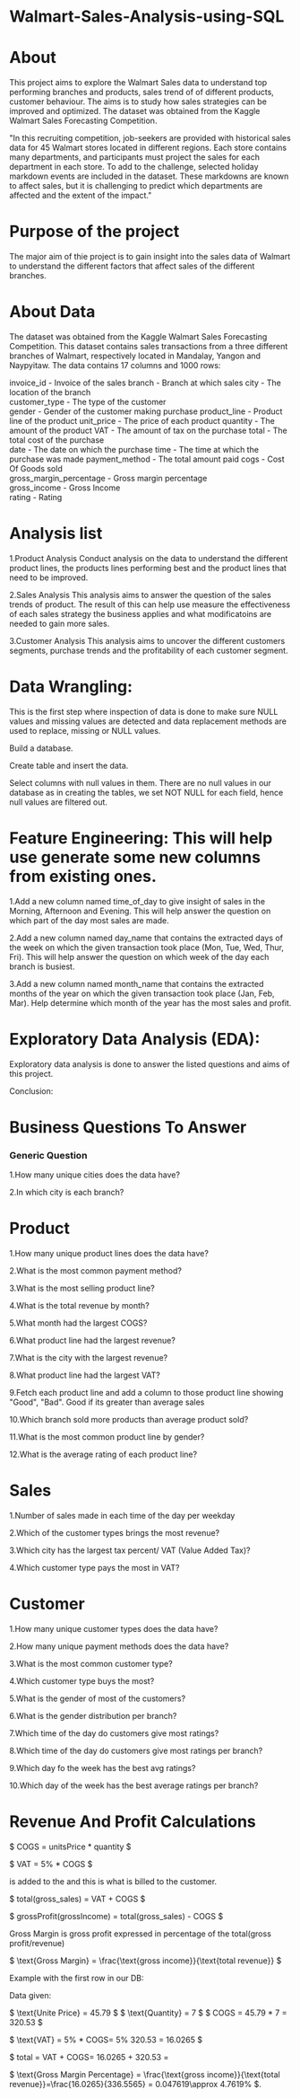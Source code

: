 # Walmart-Sales-Analysis-using-SQL

# About
This project aims to explore the Walmart Sales data to understand top performing branches and products, sales trend of of different products, customer behaviour. The aims is to study how sales strategies can be improved and optimized. The dataset was obtained from the Kaggle Walmart Sales Forecasting Competition.

"In this recruiting competition, job-seekers are provided with historical sales data for 45 Walmart stores located in different regions. Each store contains many departments, and participants must project the sales for each department in each store. To add to the challenge, selected holiday markdown events are included in the dataset. These markdowns are known to affect sales, but it is challenging to predict which departments are affected and the extent of the impact." 

# Purpose of the project
The major aim of thie project is to gain insight into the sales data of Walmart to understand the different factors that affect sales of the different branches.

# About Data

The dataset was obtained from the Kaggle Walmart Sales Forecasting Competition. This dataset contains sales transactions from a three different branches of Walmart, respectively located in Mandalay, Yangon and Naypyitaw. The data contains 17 columns and 1000 rows:


invoice_id	- Invoice of the sales 
branch	- Branch at which sales 
city	- The location of the branch	
customer_type - The type of the customer	
gender - Gender of the customer making purchase	
product_line -	Product line of the product 
unit_price	- The price of each product
quantity	- The amount of the product 
VAT - 	The amount of tax on the purchase
total - The total cost of the purchase	
date	- The date on which the purchase 
time	- The time at which the purchase was made
payment_method	- The total amount paid	
cogs -	Cost Of Goods sold	
gross_margin_percentage	- Gross margin percentage	
gross_income	- Gross Income	
rating	- Rating	

# Analysis list

1.Product Analysis
Conduct analysis on the data to understand the different product lines, the products lines performing best and the product lines that need to be improved.


2.Sales Analysis
This analysis aims to answer the question of the sales trends of product. The result of this can help use measure the effectiveness of each sales strategy the business applies and what modificatoins are needed to gain more sales.


3.Customer Analysis
This analysis aims to uncover the different customers segments, purchase trends and the profitability of each customer segment.

# Data Wrangling: 
 This is the first step where inspection of data is done to make sure NULL values and missing values are detected and data replacement methods are used to replace, missing or NULL values.

 Build a database.

Create table and insert the data.

Select columns with null values in them. There are no null values in our database as in creating the tables, we set NOT NULL for each field, hence null values are filtered out.
# Feature Engineering: This will help use generate some new columns from existing ones.
 1.Add a new column named time_of_day to give insight of sales in the Morning, Afternoon and Evening. This will help answer the question on which part of the day most 
   sales are made.
   
 2.Add a new column named day_name that contains the extracted days of the week on which the given transaction took place (Mon, Tue, Wed, Thur, Fri). This will help answer 
   the question on which week of the day each branch is busiest.
   
 3.Add a new column named month_name that contains the extracted months of the year on which the given transaction took place (Jan, Feb, Mar). Help determine which month 
   of the year has the most sales and profit.
# Exploratory Data Analysis (EDA): 
Exploratory data analysis is done to answer the listed questions and aims of this project.

Conclusion:

# Business Questions To Answer
### Generic Question
1.How many unique cities does the data have?

2.In which city is each branch?
# Product
1.How many unique product lines does the data have?

2.What is the most common payment method?

3.What is the most selling product line?

4.What is the total revenue by month?

5.What month had the largest COGS?

6.What product line had the largest revenue?

7.What is the city with the largest revenue?

8.What product line had the largest VAT?

9.Fetch each product line and add a column to those product line showing "Good", "Bad". Good if its greater than average sales

10.Which branch sold more products than average product sold?

11.What is the most common product line by gender?

12.What is the average rating of each product line?
# Sales
1.Number of sales made in each time of the day per weekday

2.Which of the customer types brings the most revenue?

3.Which city has the largest tax percent/ VAT (Value Added Tax)?

4.Which customer type pays the most in VAT?
# Customer
1.How many unique customer types does the data have?

2.How many unique payment methods does the data have?

3.What is the most common customer type?

4.Which customer type buys the most?

5.What is the gender of most of the customers?

6.What is the gender distribution per branch?

7.Which time of the day do customers give most ratings?

8.Which time of the day do customers give most ratings per branch?

9.Which day fo the week has the best avg ratings?

10.Which day of the week has the best average ratings per branch?

# Revenue And Profit Calculations
$ COGS = unitsPrice * quantity $

$ VAT = 5% * COGS $

 is added to the 
 and this is what is billed to the customer.

$ total(gross_sales) = VAT + COGS $

$ grossProfit(grossIncome) = total(gross_sales) - COGS $

Gross Margin is gross profit expressed in percentage of the total(gross profit/revenue)

$ \text{Gross Margin} = \frac{\text{gross income}}{\text{total revenue}} $

Example with the first row in our DB:

Data given:

$ \text{Unite Price} = 45.79 $
$ \text{Quantity} = 7 $
$ COGS = 45.79 * 7 = 320.53 $

$ \text{VAT} = 5% * COGS\= 5% 320.53 = 16.0265 $

$ total = VAT + COGS\= 16.0265 + 320.53 = 

$ \text{Gross Margin Percentage} = \frac{\text{gross income}}{\text{total revenue}}\=\frac{16.0265}{336.5565} = 0.047619\\approx 4.7619% $.

